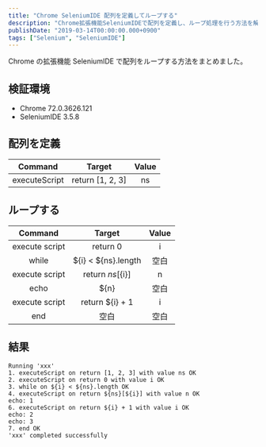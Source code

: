 ```yaml
---
title: "Chrome SeleniumIDE 配列を定義してループする"
description: "Chrome拡張機能SeleniumIDEで配列を定義し、ループ処理を行う方法を解説しました。コマンドや実行結果も具体的に記載しました。"
publishDate: "2019-03-14T00:00:00.000+0900"
tags: ["Selenium", "SeleniumIDE"]
---
```


Chrome の拡張機能 SeleniumIDE で配列をループする方法をまとめました。

## 検証環境

- Chrome 72.0.3626.121
- SeleniumIDE 3.5.8

## 配列を定義

|    Command    |      Target      | Value |
| :-----------: | :--------------: | :---: |
| executeScript | return [1, 2, 3] |  ns   |

## ループする

|    Command     |       Target        | Value |
| :------------: | :-----------------: | :---: |
| execute script |      return 0       |   i   |
|     while      | ${i} < ${ns}.length | 空白  |
| execute script | return ${ns}[${i}]  |   n   |
|      echo      |        ${n}         | 空白  |
| execute script |   return ${i} + 1   |   i   |
|      end       |        空白         | 空白  |

## 結果

```
Running 'xxx'
1. executeScript on return [1, 2, 3] with value ns OK
2. executeScript on return 0 with value i OK
3. while on ${i} < ${ns}.length OK
4. executeScript on return ${ns}[${i}] with value n OK
echo: 1
6. executeScript on return ${i} + 1 with value i OK
echo: 2
echo: 3
7. end OK
'xxx' completed successfully
```

